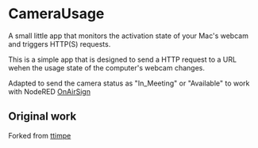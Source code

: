 
# CameraUsage
A small little app that monitors the activation state of your Mac's webcam and triggers HTTP(S) requests.

This is a simple app that is designed to send a HTTP request to a URL wehen the usage state of the computer's webcam changes.

Adapted to send the camera status as "In_Meeting" or "Available" to work with NodeRED [OnAirSign](https://github.com/danymar24/on_air_sign)

## Original work
Forked from [ttimpe](https://github.com/ttimpe/camera-usage-detector-mac)